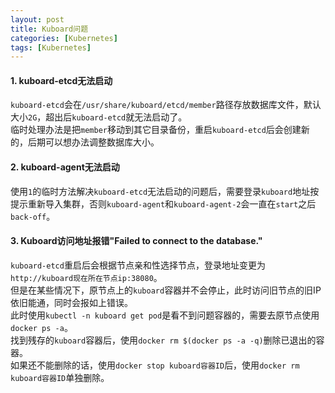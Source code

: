 ```yaml
---
layout: post
title: Kuboard问题
categories: [Kubernetes]
tags: [Kubernetes]
---
```

#### 1. kuboard-etcd无法启动
`kuboard-etcd`会在`/usr/share/kuboard/etcd/member`路径存放数据库文件，默认大小`2G`，超出后`kuboard-etcd`就无法启动了。  
临时处理办法是把`member`移动到其它目录备份，重启`kuboard-etcd`后会创建新的，后期可以想办法调整数据库大小。  
#### 2. kuboard-agent无法启动
使用`1`的临时方法解决`kuboard-etcd`无法启动的问题后，需要登录`kuboard`地址按提示重新导入集群，否则`kuboard-agent`和`kuboard-agent-2`会一直在`start`之后`back-off`。  
<!-- more -->
#### 3. Kuboard访问地址报错"Failed to connect to the database."
`kuboard-etcd`重启后会根据节点亲和性选择节点，登录地址变更为`http://kuboard现在所在节点ip:38080`。  
但是在某些情况下，原节点上的`kuboard`容器并不会停止，此时访问旧节点的旧IP依旧能通，同时会报如上错误。  
此时使用`kubectl -n kuboard get pod`是看不到问题容器的，需要去原节点使用`docker ps -a`。  
找到残存的`kuboard`容器后，使用`docker rm $(docker ps -a -q)`删除已退出的容器。  
如果还不能删除的话，使用`docker stop kuboard容器ID`后，使用`docker rm kuboard容器ID`单独删除。  
